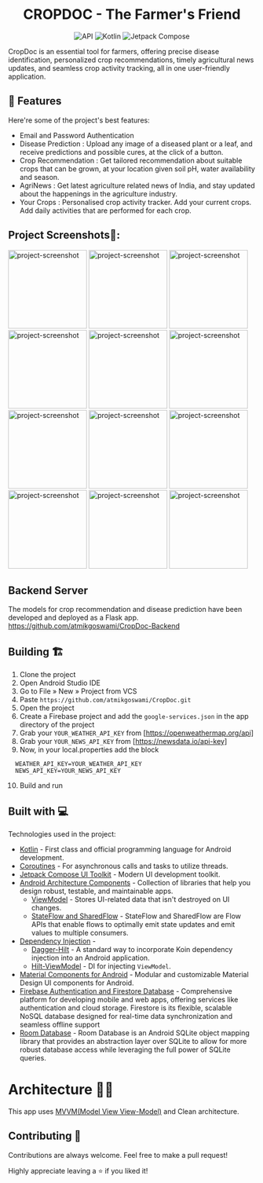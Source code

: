 
<h1 align="center"> CROPDOC - The Farmer's Friend  </h1>
<p align="center"> <img alt="API" src="https://img.shields.io/badge/Api%2024+-50f270?logo=android&logoColor=black&style=for-the-badge"/>
  <img alt="Kotlin" src="https://img.shields.io/badge/Kotlin-a503fc?logo=kotlin&logoColor=white&style=for-the-badge"/>
  <img alt="Jetpack Compose" src="https://img.shields.io/static/v1?style=for-the-badge&message=Jetpack+Compose&color=4285F4&logo=Jetpack+Compose&logoColor=FFFFFF&label="/>
</p>

<p id="description">CropDoc is an essential tool for farmers, offering precise disease identification, personalized crop recommendations, timely agricultural news updates, and seamless crop activity tracking, all in one user-friendly application.</p>

<h2>🧐 Features</h2>

Here're some of the project's best features:

*   Email and Password Authentication
*   Disease Prediction : Upload any image of a diseased plant or a leaf, and receive predictions and possible cures, at the click of a button.
*   Crop Recommendation : Get tailored recommendation about suitable crops that can be grown, at your location given soil pH, water availability and season.
*   AgriNews : Get latest agriculture related news of India, and stay updated about the happenings in the agriculture industry.
*   Your Crops : Personalised crop activity tracker. Add your current crops. Add daily activities that are performed for each crop.

<h2>Project Screenshots📱:</h2>
<p align="start">

<img src="https://res.cloudinary.com/ddgeelsit/image/upload/v1718376028/cropdoc_screenshots/IMG-20240614-WA0024_gkaomp.jpg" alt="project-screenshot" width="160px" >

<img src="https://res.cloudinary.com/ddgeelsit/image/upload/v1718376028/cropdoc_screenshots/IMG-20240614-WA0026_raxiof.jpg" alt="project-screenshot" width="160px" >

<img src="https://res.cloudinary.com/ddgeelsit/image/upload/v1718376028/cropdoc_screenshots/IMG-20240614-WA0025_hmuaaw.jpg" alt="project-screenshot" width="160px" >

<img src="https://res.cloudinary.com/ddgeelsit/image/upload/v1718376030/cropdoc_screenshots/IMG-20240614-WA0027_gjeh13.jpg" alt="project-screenshot" width="160px" >

<img src="https://res.cloudinary.com/ddgeelsit/image/upload/v1718376028/cropdoc_screenshots/IMG-20240614-WA0028_rlfxfs.jpg" alt="project-screenshot" width="160px" >

<img src="https://res.cloudinary.com/ddgeelsit/image/upload/v1718376029/cropdoc_screenshots/IMG-20240614-WA0029_ue5tbw.jpg" alt="project-screenshot" width="160px" >

<img src="https://res.cloudinary.com/ddgeelsit/image/upload/v1718376030/cropdoc_screenshots/IMG-20240614-WA0034_fflwky.jpg" alt="project-screenshot" width="160px" >

<img src="https://res.cloudinary.com/ddgeelsit/image/upload/v1718376030/cropdoc_screenshots/IMG-20240614-WA0033_ithvcx.jpg" alt="project-screenshot" width="160px" >

<img src="https://res.cloudinary.com/ddgeelsit/image/upload/v1718376030/cropdoc_screenshots/IMG-20240614-WA0030_ih6k2t.jpg" alt="project-screenshot" width="160px" >

<img src="https://res.cloudinary.com/ddgeelsit/image/upload/v1718376029/cropdoc_screenshots/IMG-20240614-WA0031_eio8hs.jpg" alt="project-screenshot" width="160px" >

<img src="https://res.cloudinary.com/ddgeelsit/image/upload/v1718376029/cropdoc_screenshots/IMG-20240614-WA0032_p2uqp4.jpg" alt="project-screenshot" width="160px" >

<img src="https://res.cloudinary.com/ddgeelsit/image/upload/v1718376030/cropdoc_screenshots/IMG-20240614-WA0035_kewpga.jpg" alt="project-screenshot" width="160px" >

</p>

## Backend Server
The models for crop recommendation and disease prediction have been developed and deployed as a Flask app.
https://github.com/atmikgoswami/CropDoc-Backend

## Building 🏗️

1. Clone the project
2. Open Android Studio IDE
3. Go to File » New » Project from VCS
4. Paste ``` https://github.com/atmikgoswami/CropDoc.git ```
5. Open the project
6. Create a Firebase project and add the ```google-services.json``` in the app directory of the project
7. Grab your ```YOUR_WEATHER_API_KEY``` from [https://openweathermap.org/api]
8. Grab your ```YOUR_NEWS_API_KEY``` from [https://newsdata.io/api-key]
9. Now, in your local.properties add the block
``` 
  WEATHER_API_KEY=YOUR_WEATHER_API_KEY
  NEWS_API_KEY=YOUR_NEWS_API_KEY
```
10. Build and run
  
<h2>Built with 💻</h2>

Technologies used in the project:

- [Kotlin](https://kotlinlang.org/) - First class and official programming language for Android development.
- [Coroutines](https://kotlinlang.org/docs/reference/coroutines-overview.html) - For asynchronous calls and tasks to utilize threads.
- [Jetpack Compose UI Toolkit](https://developer.android.com/jetpack/compose) - Modern UI development toolkit.
- [Android Architecture Components](https://developer.android.com/topic/libraries/architecture) - Collection of libraries that help you design robust, testable, and maintainable apps.
  - [ViewModel](https://developer.android.com/topic/libraries/architecture/viewmodel) - Stores UI-related data that isn't destroyed on UI changes.
  - [StateFlow and SharedFlow](https://developer.android.com/kotlin/flow/stateflow-and-sharedflow#:~:text=StateFlow%20is%20a%20state%2Dholder,property%20of%20the%20MutableStateFlow%20class.) - StateFlow and SharedFlow are Flow APIs that enable flows to optimally emit state updates and emit values to multiple consumers.
- [Dependency Injection](https://developer.android.com/training/dependency-injection) -
    - [Dagger-Hilt](https://dagger.dev/hilt/) - A standard way to incorporate Koin dependency injection into an Android application.
    - [Hilt-ViewModel](https://dagger.dev/hilt/view-model) - DI for injecting ```ViewModel```. 
- [Material Components for Android](https://github.com/material-components/material-components-android) - Modular and customizable Material Design UI components for Android.
- [Firebase Authentication and Firestore Database](https://firebase.google.com/) - Comprehensive platform for developing mobile and web apps, offering services like authentication and cloud storage. Firestore is its flexible, scalable NoSQL database designed for real-time data synchronization and seamless offline support
- [Room Database](https://developer.android.com/jetpack/androidx/releases/room) - Room Database is an Android SQLite object mapping library that provides an abstraction layer over SQLite to allow for more robust database access while leveraging the full power of SQLite queries.
  
# Architecture 👷‍♂️
This app uses [MVVM(Model View View-Model)](https://developer.android.com/topic/architecture#recommended-app-arch)  and Clean architecture.

## Contributing 🤝

Contributions are always welcome. Feel free to make a pull request!

Highly appreciate leaving a :star: if you liked it!
